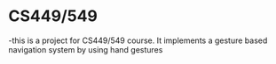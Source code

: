 # CS449/549
-this is a project for CS449/549 course. It implements a gesture based navigation system by using hand gestures
